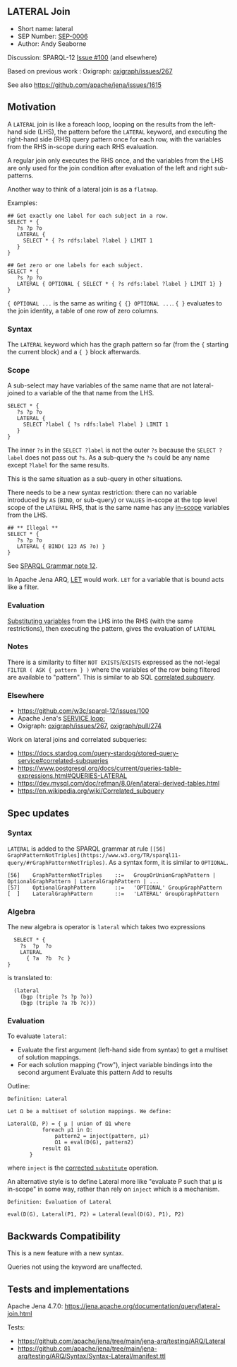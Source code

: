 ## LATERAL Join

* Short name: lateral
* SEP Number: [SEP-0006](sep-0006.md)
* Author: Andy Seaborne

Discussion: SPARQL-12 [Issue #100](https://github.com/w3c/sparql-12/issues/100) (and elsewhere)

Based on previous work : Oxigraph: [oxigraph/issues/267](https://github.com/oxigraph/oxigraph/issues/267)

See also https://github.com/apache/jena/issues/1615

## Motivation

A `LATERAL` join is like a foreach loop, looping on the results from the left-hand side (LHS), the pattern before the `LATERAL` keyword, and executing the right-hand side (RHS) query pattern once for each row, with the variables from the RHS in-scope during each RHS evaluation.

A regular join only executes the RHS once, and the variables from the LHS are only used for the join condition after evaluation of the left and right sub-patterns.

Another way to think of a lateral join is as a `flatmap`.

Examples:
```
## Get exactly one label for each subject in a row.
SELECT * {
   ?s ?p ?o
   LATERAL {
     SELECT * { ?s rdfs:label ?label } LIMIT 1
   }
}
```

```
## Get zero or one labels for each subject.
SELECT * {
   ?s ?p ?o
   LATERAL { OPTIONAL { SELECT * { ?s rdfs:label ?label } LIMIT 1} }
}
```
`{ OPTIONAL ...` is the same as writing `{ {} OPTIONAL ...`.
`{ }` evaluates to the join identity, a table of one row of zero columns.

### Syntax

The `LATERAL` keyword which has the graph pattern so far (from the `{` starting the current block) and a `{ }` block afterwards. 

### Scope

A sub-select may have variables of the same name that are not lateral-joined to a variable of the that name from the LHS.

```
SELECT * {
   ?s ?p ?o
   LATERAL {
     SELECT ?label { ?s rdfs:label ?label } LIMIT 1
   }
}
```
The inner `?s` in the `SELECT ?label` is not the outer `?s` because the `SELECT ?label` does not pass out `?s`. As a sub-query the `?s` could be any name except `?label` for the same results.

This is the same situation as a sub-query in other situations.

There needs to be a new syntax restriction: there can no variable introduced by `AS` (`BIND`, or sub-query) or `VALUES` in-scope at the top level
scope of the `LATERAL` RHS, that is the same name has any [in-scope](https://www.w3.org/TR/sparql11-query/#variableScope) variables from the LHS.

```
## ** Illegal **
SELECT * {
   ?s ?p ?o
   LATERAL { BIND( 123 AS ?o) }
}
```

See [SPARQL Grammar note 12](https://www.w3.org/TR/sparql11-query/#sparqlGrammar).

In Apache Jena ARQ, [LET](https://jena.apache.org/documentation/query/assignment.html) would work.
`LET` for a variable that is bound acts like a filter.

### Evaluation

[Substituting variables](../SEP-0007/sep-0007.md) from the LHS into the RHS (with the same restrictions), then executing the pattern, gives the evaluation of `LATERAL`

### Notes

There is a similarity to filter `NOT EXISTS`/`EXISTS` expressed as the not-legal `FILTER ( ASK { pattern } )` where the variables of the row being filtered are available to "pattern". This is similar to ab SQL [correlated subquery](https://en.wikipedia.org/wiki/Correlated_subquery).

### Elsewhere

* https://github.com/w3c/sparql-12/issues/100
* Apache Jena's [SERVICE <loop:>](https://jena.apache.org/documentation/query/service_enhancer.html)
* Oxigraph: [oxigraph/issues/267](https://github.com/oxigraph/oxigraph/issues/267), [oxigraph/pull/274](https://github.com/oxigraph/oxigraph/pull/274)

Work on lateral joins and correlated subqueries:

* https://docs.stardog.com/query-stardog/stored-query-service#correlated-subqueries
* https://www.postgresql.org/docs/current/queries-table-expressions.html#QUERIES-LATERAL
* https://dev.mysql.com/doc/refman/8.0/en/lateral-derived-tables.html
* https://en.wikipedia.org/wiki/Correlated_subquery

## Spec updates

### Syntax

`LATERAL` is added to the SPARQL grammar at rule `[[56] GraphPatternNotTriples](https://www.w3.org/TR/sparql11-query/#rGraphPatternNotTriples)`. As a syntax form, it is similar to `OPTIONAL`.

```
[56]  	GraphPatternNotTriples	  ::=  	GroupOrUnionGraphPattern | OptionalGraphPattern | LateralGraphPattern | ...
[57]  	OptionalGraphPattern	  ::=  	'OPTIONAL' GroupGraphPattern
[  ]  	LateralGraphPattern	      ::=  	'LATERAL' GroupGraphPattern
```

### Algebra

The new algebra is operator is `lateral` which takes two expressions

```
  SELECT * {
    ?s  ?p  ?o
    LATERAL
      { ?a  ?b  ?c }
}
```
is translated to:
```
  (lateral
    (bgp (triple ?s ?p ?o))
    (bgp (triple ?a ?b ?c)))
```

### Evaluation

To evaluate `lateral`:

* Evaluate the first argument (left-hand side from syntax) to get a multiset of solution mappings.
* For each solution mapping ("row"),
    inject variable bindings into the second argument
    Evaluate this pattern
    Add to results

Outline:
```
Definition: Lateral

Let Ω be a multiset of solution mappings. We define:

Lateral(Ω, P) = { μ | union of Ω1 where 
           foreach μ1 in Ω:
               pattern2 = inject(pattern, μ1)
               Ω1 = eval(D(G), pattern2)
	       result Ω1
	   }
```
where `inject` is the [corrected `substitute`](https://afs.github.io/substitute.html) operation.

An alternative style is to define Lateral more like "evaluate P such that μ is in-scope" in some
way, rather than rely on `inject` which is a mechanism. 

```
Definition: Evaluation of Lateral

eval(D(G), Lateral(P1, P2) = Lateral(eval(D(G), P1), P2)
```

## Backwards Compatibility

This is a new feature with a new syntax.

Queries not using the keyword are unaffected.

## Tests and implementations

Apache Jena 4.7.0: https://jena.apache.org/documentation/query/lateral-join.html

Tests:
* https://github.com/apache/jena/tree/main/jena-arq/testing/ARQ/Lateral
* https://github.com/apache/jena/tree/main/jena-arq/testing/ARQ/Syntax/Syntax-Lateral/manifest.ttl
